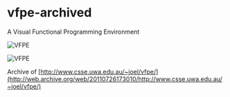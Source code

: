 # vfpe-archived

A Visual Functional Programming Environment

![VFPE](https://raw.githubusercontent.com/Kochise/vfpe-archived/master/examples/screenshots/parseO-1.png)

![VFPE](https://raw.githubusercontent.com/Kochise/vfpe-archived/master/movies/tail-recursion/shot27.gif)

Archive of [http://www.csse.uwa.edu.au/~joel/vfpe/](http://web.archive.org/web/20110726173010/http://www.csse.uwa.edu.au/~joel/vfpe/)
